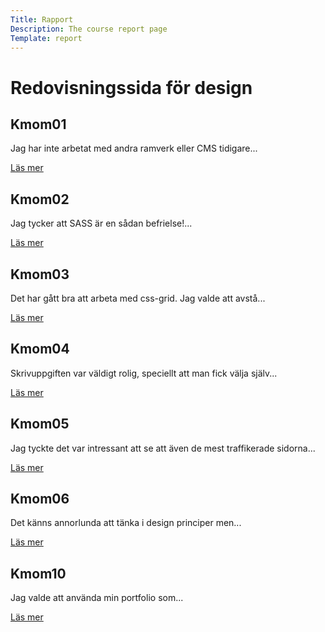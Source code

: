 ```yaml
---
Title: Rapport
Description: The course report page
Template: report
---
```


Redovisningssida för design
==================
<div class="kmom-box">
 <h2>Kmom01</h2>
<p>Jag har inte arbetat med andra ramverk eller CMS tidigare...</p>
<a href="report/kmom01">Läs mer</a>
</div>

<div class="kmom-box">
<h2>Kmom02</h2>
<p>Jag tycker att SASS är en sådan befrielse!...</p>
<a href="report/kmom02">Läs mer</a>
</div>

<div class="kmom-box">
<h2>Kmom03</h2>
<p>Det har gått bra att arbeta med css-grid. Jag valde att avstå...</p>
<a href="report/kmom03">Läs mer</a>
</div>

<div class="kmom-box">
<h2>Kmom04</h2>
<p>Skrivuppgiften var väldigt rolig, speciellt att man fick välja själv...</p>
<a href="report/kmom04">Läs mer</a>
</div>

<div class="kmom-box">
<h2>Kmom05</h2>
<p>Jag tyckte det var intressant att se att även de mest traffikerade sidorna...</p>
<a href="report/kmom05">Läs mer</a>
</div>

<div class="kmom-box">
<h2>Kmom06</h2>
<p>Det känns annorlunda att tänka i design principer men...</p>
<a href="report/kmom06">Läs mer</a>
</div>

<div class="kmom-box project">
<h2>Kmom10</h2>
<p> Jag valde att använda min portfolio som...</p>
<a href="report/kmom10">Läs mer</a>
</div>